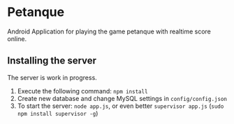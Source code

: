 Petanque
========

Android Application for playing the game petanque with realtime score online.

Installing the server
---------------------

The server is work in progress.

1. Execute the following command: ```npm install```
2. Create new database and change MySQL settings in ```config/config.json```
3. To start the server: ```node app.js```, or even better `supervisor app.js` (`sudo npm install supervisor -g`) 